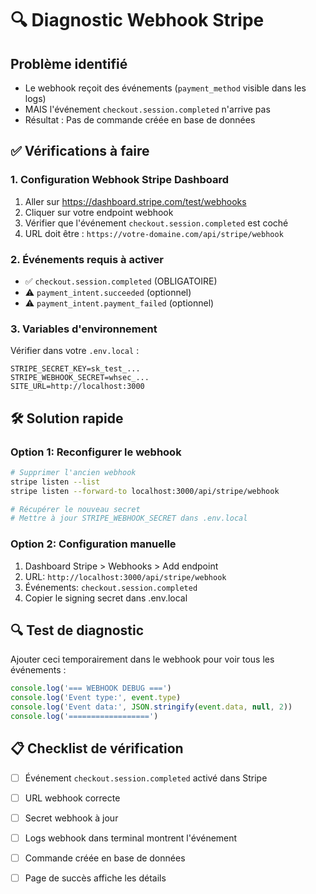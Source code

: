 # 🔍 Diagnostic Webhook Stripe

## Problème identifié
- Le webhook reçoit des événements (`payment_method` visible dans les logs)
- MAIS l'événement `checkout.session.completed` n'arrive pas
- Résultat : Pas de commande créée en base de données

## ✅ Vérifications à faire

### 1. Configuration Webhook Stripe Dashboard
1. Aller sur https://dashboard.stripe.com/test/webhooks
2. Cliquer sur votre endpoint webhook
3. Vérifier que l'événement `checkout.session.completed` est coché
4. URL doit être : `https://votre-domaine.com/api/stripe/webhook`

### 2. Événements requis à activer
- ✅ `checkout.session.completed` (OBLIGATOIRE)
- ⚠️ `payment_intent.succeeded` (optionnel)
- ⚠️ `payment_intent.payment_failed` (optionnel)

### 3. Variables d'environnement
Vérifier dans votre `.env.local` :
```
STRIPE_SECRET_KEY=sk_test_...
STRIPE_WEBHOOK_SECRET=whsec_...
SITE_URL=http://localhost:3000
```

## 🛠️ Solution rapide

### Option 1: Reconfigurer le webhook
```bash
# Supprimer l'ancien webhook
stripe listen --list
stripe listen --forward-to localhost:3000/api/stripe/webhook

# Récupérer le nouveau secret
# Mettre à jour STRIPE_WEBHOOK_SECRET dans .env.local
```

### Option 2: Configuration manuelle
1. Dashboard Stripe > Webhooks > Add endpoint
2. URL: `http://localhost:3000/api/stripe/webhook`
3. Événements: `checkout.session.completed`
4. Copier le signing secret dans .env.local

## 🔍 Test de diagnostic
Ajouter ceci temporairement dans le webhook pour voir tous les événements :

```typescript
console.log('=== WEBHOOK DEBUG ===')
console.log('Event type:', event.type)
console.log('Event data:', JSON.stringify(event.data, null, 2))
console.log('==================')
```

## 📋 Checklist de vérification
- [ ] Événement `checkout.session.completed` activé dans Stripe
- [ ] URL webhook correcte
- [ ] Secret webhook à jour
- [ ] Logs webhook dans terminal montrent l'événement
- [ ] Commande créée en base de données
- [ ] Page de succès affiche les détails


